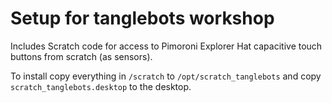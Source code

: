 # Setup for tanglebots workshop

Includes Scratch code for access to Pimoroni Explorer Hat capacitive
touch buttons from scratch (as sensors).

To install copy everything in `/scratch` to `/opt/scratch_tanglebots` and
copy `scratch_tanglebots.desktop` to the desktop.

